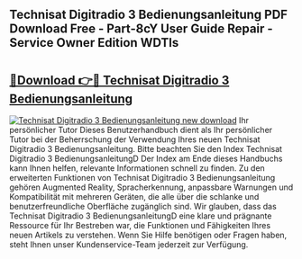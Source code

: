 ## Technisat Digitradio 3 Bedienungsanleitung PDF Download Free - Part-8cY User Guide Repair - Service Owner Edition WDTls

# <h2><a href="http://df4xy31.blite.top/?on=Technisat+Digitradio+3+Bedienungsanleitung">🔗Download 👉🔴 Technisat Digitradio 3 Bedienungsanleitung</a></h2>

[![Technisat Digitradio 3 Bedienungsanleitung new download](https://i.imgur.com/lujVjoI.png)](http://df4xy31.blite.top/?on=Technisat+Digitradio+3+Bedienungsanleitung)
Ihr persönlicher Tutor Dieses Benutzerhandbuch dient als Ihr persönlicher Tutor bei der Beherrschung der Verwendung Ihres neuen Technisat Digitradio 3 Bedienungsanleitung. Bitte beachten Sie den Index Technisat Digitradio 3 BedienungsanleitungD Der Index am Ende dieses Handbuchs kann Ihnen helfen, relevante Informationen schnell zu finden. Zu den erweiterten Funktionen von Technisat Digitradio 3 Bedienungsanleitung gehören Augmented Reality, Spracherkennung, anpassbare Warnungen und Kompatibilität mit mehreren Geräten, die alle über die schlanke und benutzerfreundliche Oberfläche zugänglich sind. Wir glauben, dass das Technisat Digitradio 3 BedienungsanleitungD eine klare und prägnante Ressource für Ihr Bestreben war, die Funktionen und Fähigkeiten Ihres neuen Artikels zu verstehen. Wenn Sie Hilfe benötigen oder Fragen haben, steht Ihnen unser Kundenservice-Team jederzeit zur Verfügung.
